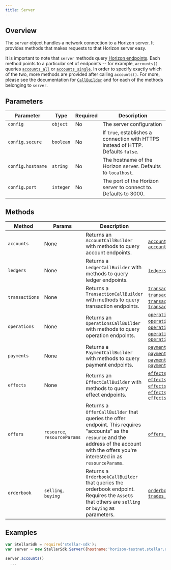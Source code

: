 ```yaml
---
title: Server
---
```


## Overview

The `server` object handles a network connection to a Horizon server.  It provides methods that makes requests to that Horizon server easy.

It is important to note that `server` methods query [Horizon endpoints](https://stellar.org/developers/horizon/reference/).  Each method points to a particular set of endpoints -- for example, `accounts()` queries [`accounts_all`](https://stellar.org/developers/horizon/reference/accounts-all/) or [`accounts_single`](https://stellar.org/developers/horizon/reference/accounts-single/).  In order to specify exactly which of the two, more methods are provided after calling `accounts()`.  For more, please see the documentation for [`CallBuilder`](./call_builder.md) and for each of the methods belonging to `server`.

## Parameters

| Parameter | Type | Required | Description | 
| --- | --- | --- | --- |
| `config` | `object` | No | The server configuration |
| `config.secure` | `boolean` | No | If `true`, establishes a connection with HTTPS instead of HTTP.  Defaults `false`.|
| `config.hostname` | `string` | No | The hostname of the Horizon server.  Defaults to `localhost`.|
| `config.port` | `integer` | No | The port of the Horizon server to connect to.  Defaults to 3000.|

## Methods

| Method | Params | Description | Endpoints |
| --- | --- | --- | --- |
| `accounts` | None | Returns an `AccountCallBuilder` with methods to query account endpoints. | [`accounts_all`](https://stellar.org/developers/horizon/reference/accounts-all/), [`accounts_single`](https://stellar.org/developers/horizon/reference/accounts-single/)|
| `ledgers` | None | Returns a `LedgerCallBuilder` with methods to query ledger endpoints. | [`ledgers_all`](https://stellar.org/developers/horizon/reference/ledgers-all/), [`ledgers_single`](https://stellar.org/developers/horizon/reference/ledgers-single/) |
| `transactions` | None | Returns a `TransactionCallBuilder` with methods to query transaction endpoints. | [`transactions_all`](https://stellar.org/developers/horizon/reference/transactions-all/), [`transactions_single`](https://stellar.org/developers/horizon/reference/transactions-single/), [`transactions_for_account`](https://stellar.org/developers/horizon/reference/transactions-for-account/), [`transactions_for_ledger`](https://stellar.org/developers/horizon/reference/transactions-for-ledger/) |
| `operations` | None | Returns an `OperationsCallBuilder` with methods to query operation endpoints.| [`operations_all`](https://stellar.org/developers/horizon/reference/operations-all/), [`operations_single`](https://stellar.org/developers/horizon/reference/operations-single/), [`operations_for_account`](https://stellar.org/developers/horizon/reference/operations-for-account/), [`operations_for_transaction`](https://stellar.org/developers/horizon/reference/operations-for-transaction/), [`operation_for_ledger`](https://stellar.org/developers/horizon/reference/operation-for-ledger/)|
| `payments` | None | Returns a `PaymentCallBuilder` with methods to query payment endpoints. | [`payments_all`](https://stellar.org/developers/horizon/reference/payments-all/), [`payments_for_account`](https://stellar.org/developers/horizon/reference/payments-for-account/), [`payments_for_ledger`](https://stellar.org/developers/horizon/reference/payments-for-ledger/), [`payments_for_transactions`](https://stellar.org/developers/horizon/reference/payments-for-transactions/) |
| `effects` | None | Returns an `EffectCallBuilder` with methods to query effect endpoints.| [`effects_all`](https://stellar.org/developers/horizon/reference/effects-all/), [`effects_for_account`](https://stellar.org/developers/horizon/reference/effects-for-account/), [`effects_for_ledger`](https://stellar.org/developers/horizon/reference/effects-for-ledger/), [`effects_for_operation`](https://stellar.org/developers/horizon/reference/effects-for-operation/), [`effects_for_transaction`](https://stellar.org/developers/horizon/reference/effects-for-transaction/) |
| `offers` | `resource`, `resourceParams` | Returns a `OfferCallBuilder` that queries the offer endpoint.  This requires "accounts" as the `resource` and the address of the account with the offers you're interested in as `resourceParams`. | [`offers_for_account`](https://stellar.org/developers/horizon/reference/offers-for-account/) |
| `orderbook` | `selling`, `buying` | Returns a `OrderbookCallBuilder` that queries the orderbook endpoint.  Requires the `Asset`s that others are `selling` or `buying` as parameters. | [`orderbook_details`](https://stellar.org/developers/horizon/reference/orderbook_details/), [`trades_for_orderbook`](https://stellar.org/developers/horizon/reference/trades-for-orderbook/)  |


## Examples

```js
var StellarSdk = require('stellar-sdk');
var server = new StellarSdk.Server({hostname:'horizon-testnet.stellar.org', secure:true, port:443});

server.accounts()
  ...
```